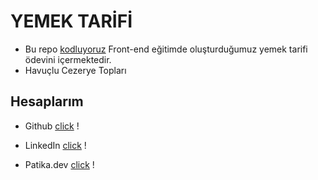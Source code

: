 # YEMEK TARİFİ

- Bu repo [kodluyoruz](https://kodluyoruz.org/) Front-end eğitimde oluşturduğumuz yemek tarifi ödevini içermektedir.
- Havuçlu Cezerye Topları

## Hesaplarım

* Github [click](https://github.com/altunc) !

* LinkedIn [click](https://www.linkedin.com/in/mehmetaltunc/) !

* Patika.dev [click](https://app.patika.dev/cblack) !
